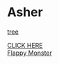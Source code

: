<h1> Asher </h1>
  <a href="new treeee new new.html"> tree </a>




<a href="color tweeeeeeeeeen.html"> CLICK HERE </a> 
<br> 
<a href = "FlappyMoFM.HTML"> Flappy Monster </a>
